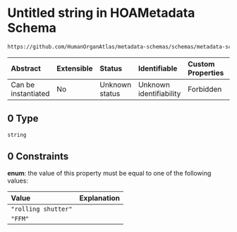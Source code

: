 # Untitled string in HOAMetadata Schema

```txt
https://github.com/HumanOrganAtlas/metadata-schemas/schemas/metadata-schemas.json#/$defs/PublicScanMetadata/properties/sensor_mode/anyOf/0
```



| Abstract            | Extensible | Status         | Identifiable            | Custom Properties | Additional Properties | Access Restrictions | Defined In                                                                   |
| :------------------ | :--------- | :------------- | :---------------------- | :---------------- | :-------------------- | :------------------ | :--------------------------------------------------------------------------- |
| Can be instantiated | No         | Unknown status | Unknown identifiability | Forbidden         | Allowed               | none                | [metadata-schema.json\*](../out/metadata-schema.json "open original schema") |

## 0 Type

`string`

## 0 Constraints

**enum**: the value of this property must be equal to one of the following values:

| Value               | Explanation |
| :------------------ | :---------- |
| `"rolling shutter"` |             |
| `"FFM"`             |             |
